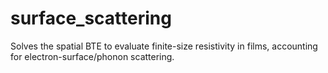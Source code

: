 # surface_scattering
Solves the spatial BTE to evaluate finite-size resistivity in films, accounting for electron-surface/phonon scattering.
